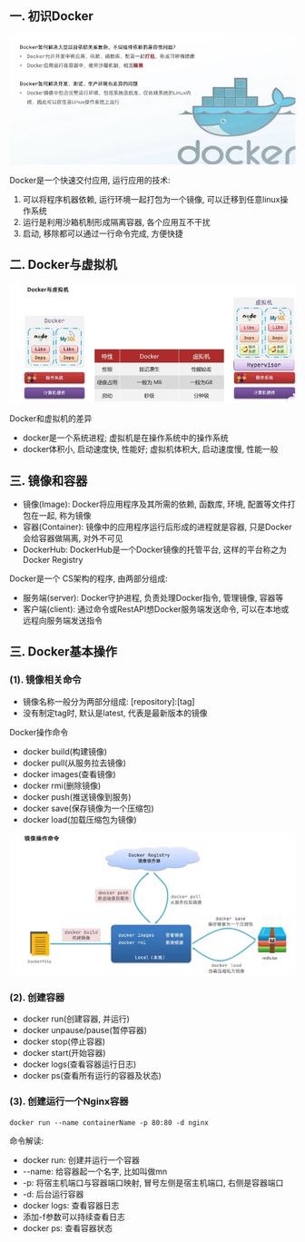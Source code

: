 ## 一. 初识Docker
![img.png](resources/img/img_12.png)

Docker是一个快速交付应用, 运行应用的技术:
1. 可以将程序机器依赖, 运行环境一起打包为一个镜像, 可以迁移到任意linux操作系统
2. 运行是利用沙箱机制形成隔离容器, 各个应用互不干扰
3. 启动, 移除都可以通过一行命令完成, 方便快捷

## 二. Docker与虚拟机
![img.png](resources/img/img_13.png)

Docker和虚拟机的差异
- docker是一个系统进程; 虚拟机是在操作系统中的操作系统
- docker体积小, 启动速度快, 性能好; 虚拟机体积大, 启动速度慢, 性能一般

## 三. 镜像和容器
- 镜像(Image): Docker将应用程序及其所需的依赖, 函数库, 环境, 配置等文件打包在一起, 称为镜像
- 容器(Container): 镜像中的应用程序运行后形成的进程就是容器, 只是Docker会给容器做隔离, 对外不可见
- DockerHub: DockerHub是一个Docker镜像的托管平台, 这样的平台称之为Docker Registry

Docker是一个
CS架构的程序, 由两部分组成:
- 服务端(server): Docker守护进程, 负责处理Docker指令, 管理镜像, 容器等
- 客户端(client): 通过命令或RestAPI想Docker服务端发送命令, 可以在本地或远程向服务端发送指令

## 三. Docker基本操作
### (1). 镜像相关命令
- 镜像名称一般分为两部分组成: [repository]:[tag]
- 没有制定tag时, 默认是latest, 代表是最新版本的镜像

Docker操作命令
- docker build(构建镜像)
- docker pull(从服务拉去镜像)
- docker images(查看镜像)
- docker rmi(删除镜像)
- docker push(推送镜像到服务)
- docker save(保存镜像为一个压缩包)
- docker load(加载压缩包为镜像)

![img.png](resources/img/img_14.png)

### (2). 创建容器
- docker run(创建容器, 并运行)
- docker unpause/pause(暂停容器)
- docker stop(停止容器)
- docker start(开始容器)
- docker logs(查看容器运行日志)
- docker ps(查看所有运行的容器及状态)

### (3). 创建运行一个Nginx容器
`docker run --name containerName -p 80:80 -d nginx`

命令解读:
- docker run: 创建并运行一个容器
- --name: 给容器起一个名字, 比如叫做mn
- -p: 将宿主机端口与容器端口映射, 冒号左侧是宿主机端口, 右侧是容器端口
- -d: 后台运行容器
- docker logs: 查看容器日志
- 添加-f参数可以持续查看日志
- docker ps: 查看容器状态
